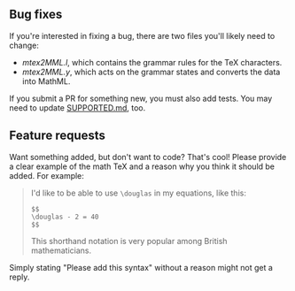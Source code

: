 ## Bug fixes

If you're interested in fixing a bug, there are two files you'll likely need to change:

* *mtex2MML.l*, which contains the grammar rules for the TeX characters.
* *mtex2MML.y*, which acts on the grammar states and converts the data into MathML.

If you submit a PR for something new, you must also add tests. You may need to update [SUPPORTED.md](SUPPORTED.md), too.

## Feature requests

Want something added, but don't want to code? That's cool! Please provide a clear example of the math TeX and a reason why you think it should be added. For example:

> I'd like to be able to use `\douglas` in my equations, like this:
>
>     $$
>     \douglas - 2 = 40
>     $$
>
> This shorthand notation is very popular among British mathematicians.

Simply stating "Please add this syntax" without a reason might not get a reply.
